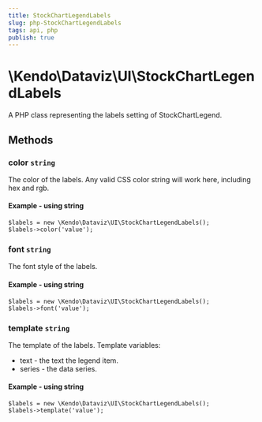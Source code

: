 ```yaml
---
title: StockChartLegendLabels
slug: php-StockChartLegendLabels
tags: api, php
publish: true
---
```


# \Kendo\Dataviz\UI\StockChartLegendLabels

A PHP class representing the labels setting of StockChartLegend.


## Methods

### color `string`

The color of the labels.
Any valid CSS color string will work here, including hex and rgb.


#### Example - using string
    $labels = new \Kendo\Dataviz\UI\StockChartLegendLabels();
    $labels->color('value');

### font `string`

The font style of the labels.


#### Example - using string
    $labels = new \Kendo\Dataviz\UI\StockChartLegendLabels();
    $labels->font('value');

### template `string`

The template of the labels.
Template variables:
*   text - the text the legend item.
*   series - the data series.


#### Example - using string
    $labels = new \Kendo\Dataviz\UI\StockChartLegendLabels();
    $labels->template('value');

